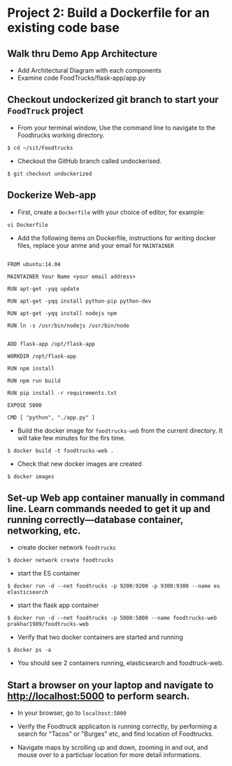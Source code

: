 # Project 2: Build a Dockerfile for an existing code base

## Walk thru Demo App Architecture
- Add Architectural Diagram with each components
- Examine code FoodTrucks/flask-app/app.py

## Checkout undockerized git branch to start your `FoodTruck` project

* From your terminal window, Use the command line to navigate to the Foodtrucks working directory.

`$ cd ~/sit/Foodtrucks`

* Checkout the GitHub branch called undockerised.

` $ git checkout undockerized `

## Dockerize Web-app

- First, create a `Dockerfile` with your choice of editor, for example:

` vi Dockerfile `

- Add the following items on Dockerfile, instructions for writing docker files, replace your anme and your email for `MAINTAINER`


```

FROM ubuntu:14.04

MAINTAINER Your Name <your email address>

RUN apt-get -yqq update

RUN apt-get -yqq install python-pip python-dev

RUN apt-get -yqq install nodejs npm

RUN ln -s /usr/bin/nodejs /usr/bin/node


ADD flask-app /opt/flask-app

WORKDIR /opt/flask-app

RUN npm install

RUN npm run build

RUN pip install -r requirements.txt

EXPOSE 5000

CMD [ "python", "./app.py" ]

```

- Build the docker image for `foodtrucks-web` from the current directory. It will take few minutes for the firs time.

` $ docker build -t foodtrucks-web . ` 

- Check that new docker images are created

` $ docker images `

## Set-up Web app container manually in command line. Learn commands needed to get it up and running correctly—database container, networking, etc.


- create docker network `foodtrucks`

` $ docker network create foodtrucks ` 

- start the ES container 

` $ docker run -d --net foodtrucks -p 9200:9200 -p 9300:9300 --name es elasticsearch `

- start the flask app container 

` $ docker run -d --net foodtrucks -p 5000:5000 --name foodtrucks-web prakhar1989/foodtrucks-web `

- Verify that two docker containers are started and running 

`$ docker ps -a`

- You should see 2 containers running, elasticsearch and foodtruck-web.

## Start a browser on your laptop and navigate to [http://localhost:5000](http://localhost:5000) to perform search.

-  In your browser, go to `localhost:5000`

-  Verify the Foodtruck applicaiton is running correctly, by performing a search for "Tacos" or "Burges" etc, and find location of Foodtrucks. 

-  Navigate maps by scrolling up and down, zooming in and out, and mouse over to a particluar location for more detail informations.


